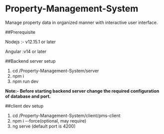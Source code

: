 # Property-Management-System
Manage property data in organized manner with interactive user interface.


##Prerequisite 

 Nodejs :- v12.15.1 or later
 
 Angular :v14 or later
 
 
##Backend server setup
1. cd /Property-Management-System/server
2. npm i 
3. npm run dev

**Note:- Before starting backend server change the required configuration of database and port.** 

##client dev setup

1. cd /Property-Management-System/client/pms-client
2. npm i --force(optional, may require)
3. ng serve (default port is 4200)
